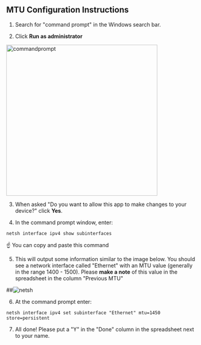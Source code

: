 ## MTU Configuration Instructions

1. Search for "command prompt" in the Windows search bar.

2. Click **Run as administrator**

<img width="400" alt="commandprompt" src="https://user-images.githubusercontent.com/481602/122732046-38e43b00-d2bf-11eb-8ae7-c2ca9b7d4a2a.png">

3. When asked "Do you want to allow this app to make changes to your device?" click  **Yes**.

4. In the command prompt window, enter:

```
netsh interface ipv4 show subinterfaces
```
☝️ You can copy and paste this command

5. This will output some information similar to the image below. You should see a network interface called "Ethernet" with an MTU value (generally in the range 1400 - 1500). Please **make a note** of this value in the spreadsheet in the column "Previous MTU"

##![netsh](https://user-images.githubusercontent.com/481602/122732255-721cab00-d2bf-11eb-871c-7f3ab02cc5c1.png)

6. At the command prompt enter:

`netsh interface ipv4 set subinterface "Ethernet" mtu=1450 store=persistent`

7. All done! Please put a "Y" in the "Done" column in the spreadsheet next to your name.
